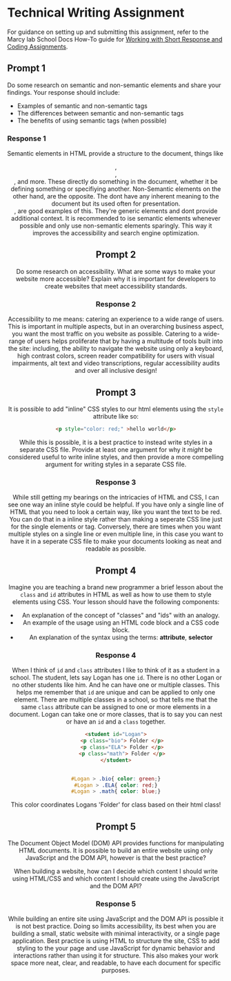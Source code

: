 # Technical Writing Assignment

For guidance on setting up and submitting this assignment, refer to the Marcy lab School Docs How-To guide for [Working with Short Response and Coding Assignments](https://marcylabschool.gitbook.io/marcy-lab-school-docs/fullstack-curriculum/how-tos/working-with-assignments#how-to-work-on-assignments).

## Prompt 1

Do some research on semantic and non-semantic elements and share your findings. Your response should include:

- Examples of semantic and non-semantic tags
- The differences between semantic and non-semantic tags
- The benefits of using semantic tags (when possible)

### Response 1

Semantic elements in HTML provide a structure to the document, things like <header>, <footer>, <main>, and more. These directly do something in the document, whether it be defining something or specifiying another. Non-Semantic elements on the other hand, are the opposite. The dont have any inherent meaning to the document but its used often for presentation. <div>, <span> are good examples of this. They're generic elements and dont provide additional context. It is recommended to ise semantic elements whenever possible and only use non-semantic elements sparingly. This way it improves the accessibility and search engine optimization.

## Prompt 2

Do some research on accessibility. What are some ways to make your website more accessible? Explain why it is important for developers to create websites that meet accessibility standards.

### Response 2

Accessibility to me means: catering an experience to a wide range of users. This is important in multiple aspects, but in an overarching business aspect, you want the most traffic on you website as possible. Catering to a wide-range of users helps proliferate that by having a multitude of tools built into the site: including, the ability to navigate the website using only a keyboard, high contrast colors, screen reader compatibility for users with visual impairments, alt text and video transcriptions, regular accessibility audits and over all inclusive design!

## Prompt 3

It is possible to add "inline" CSS styles to our html elements using the `style` attribute like so:

```html
<p style="color: red;" >hello world</p>
```

While this is possible, it is a best practice to instead write styles in a separate CSS file. Provide at least one argument for why it _might_ be considered useful to write inline styles, and then provide a more compelling argument for writing styles in a separate CSS file.

### Response 3

While still getting my bearings on the intricacies of HTML and CSS, I can see one way an inline style could be helpful. If you have only a single line of HTML that you need to look a certain way, like you want the text to be red. You can do that in a inline style rather than making a seperate CSS line just for the single elements or tag. Conversely, there are times when you want multiple styles on a single line or even multiple line, in this case you want to have it in a seperate CSS file to make your documents looking as neat and readable as possible.

## Prompt 4

Imagine you are teaching a brand new programmer a brief lesson about the `class` and `id` attributes in HTML as well as how to use them to style elements using CSS. Your lesson should have the following components:

- An explanation of the concept of "classes" and "ids" with an analogy.
- An example of the usage using an HTML code block and a CSS code block.
- An explanation of the syntax using the terms: **attribute**, **selector**

### Response 4

When I think of `id` and `class` attributes I like to think of it as a student in a school. The student, lets say Logan has one `id`. There is no other Logan or no other students like him. And he can have one or multiple classes. This helps me remember that `id` are unique and can be applied to only one element. There are multiple classes in a school, so that tells me that the same `class` attribute can be assigned to one or more elements in a document. Logan can take one or more classes, that is to say you can nest or have an `id` and a `class` together.

```HTML
<student id="Logan">
    <p class="bio"> Folder </p>
    <p class="ELA"> Folder </p>
    <p class="math"> Folder </p>
</student>
```

```CSS

#Logan > .bio{ color: green;}
#Logan > .ELA{ color: red;}
#Logan > .math{ color: blue;}

```

This color coordinates Logans 'Folder' for class based on their html class!

## Prompt 5

The Document Object Model (DOM) API provides functions for manipulating HTML documents. It is possible to build an entire website using only JavaScript and the DOM API, however is that the best practice?

When building a website, how can I decide which content I should write using HTML/CSS and which content I should create using the JavaScript and the DOM API?

### Response 5

While building an entire site using JavaScript and the DOM API is possible it is not best practice. Doing so limits accessibility, its best when you are building a small, static website with minimal interactivity, or a single page application. Best practice is using HTML to structure the site, CSS to add styling to the your page and use JavaScript for dynamic behavior and interactions rather than using it for structure. This also makes your work space more neat, clear, and readable, to have each document for specific purposes.

